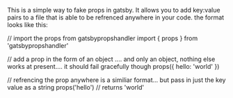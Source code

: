 This is a simple way to fake props in gatsby. It allows you to add key:value pairs to a file that is able to be refrenced anywhere in your code. the format looks like this:

// import the props from gatsbypropshandler
import { props } from 'gatsbypropshandler'

// add a prop in the form of an object .... and only an object, nothing else works at present.... it should fail gracefully though
props({
    hello: 'world'
})

// refrencing the prop anywhere is a similiar format... but pass in just the key value as a string
props('hello') // returns 'world'
